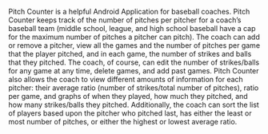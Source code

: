 Pitch Counter is a helpful Android Application for baseball coaches. Pitch Counter keeps track of the number of pitches per pitcher for a coach’s baseball team (middle school, league, and high school baseball have a cap for the maximum number of pitches a pitcher can pitch). The coach can add or remove a pitcher, view all the games and the number of pitches per game that the player pitched, and in each game, the number of strikes and balls that they pitched. The coach, of course, can edit the number of strikes/balls for any game at any time, delete games, and add past games. Pitch Counter also allows the coach to view different amounts of information for each pitcher: their average ratio (number of strikes/total number of pitches), ratio per game, and graphs of when they played, how much they pitched, and how many strikes/balls they pitched. Additionally, the coach can sort the list of players based upon the pitcher who pitched last, has either the least or most number of pitches, or either the highest or lowest average ratio.  
